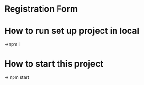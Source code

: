 # Registration Form

# How to run set up project in local
->npm i

# How to start this project 
 -> npm start